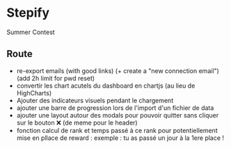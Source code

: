 # Stepify
Summer Contest
## Route
- re-export emails (with good links) (+ create a "new connection email")(add 2h limit for pwd reset)
- convertir les chart acutels du dashboard en chartjs (au lieu de HighCharts)
- Ajouter des indicateurs visuels pendant le chargement
- ajouter une barre de progression lors de l'import d'un fichier de data
- ajouter une layout autour des modals pour pouvoir quitter sans cliquer sur le bouton ❌ (de meme pour le header)
- fonction calcul de rank et temps passé à ce rank pour potentiellement mise en pllace de reward : exemple : tu as passé un jour à la 1ere place !